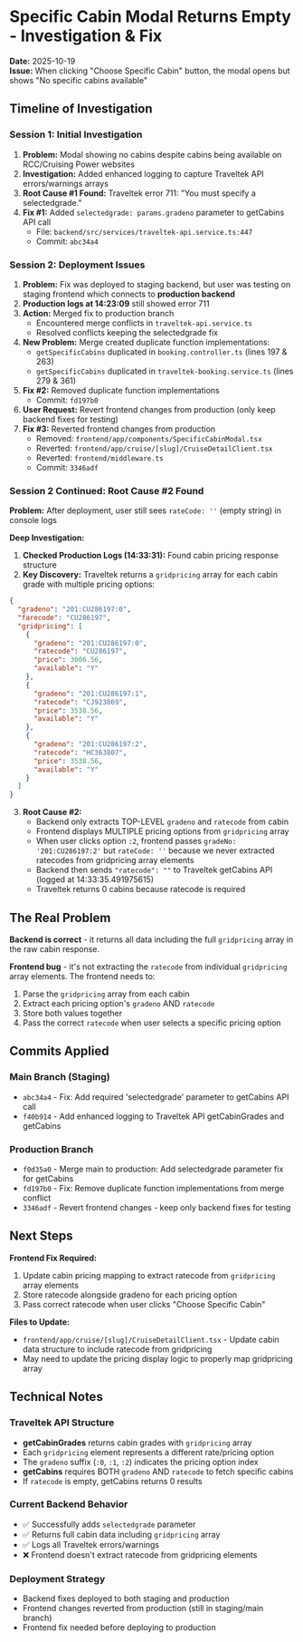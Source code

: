 # Specific Cabin Modal Returns Empty - Investigation & Fix

**Date:** 2025-10-19  
**Issue:** When clicking "Choose Specific Cabin" button, the modal opens but shows "No specific cabins available"

## Timeline of Investigation

### Session 1: Initial Investigation
1. **Problem:** Modal showing no cabins despite cabins being available on RCC/Cruising Power websites
2. **Investigation:** Added enhanced logging to capture Traveltek API errors/warnings arrays
3. **Root Cause #1 Found:** Traveltek error 711: "You must specify a selectedgrade."
4. **Fix #1:** Added `selectedgrade: params.gradeno` parameter to getCabins API call
   - File: `backend/src/services/traveltek-api.service.ts:447`
   - Commit: `abc34a4`

### Session 2: Deployment Issues
1. **Problem:** Fix was deployed to staging backend, but user was testing on staging frontend which connects to **production backend**
2. **Production logs at 14:23:09** still showed error 711
3. **Action:** Merged fix to production branch
   - Encountered merge conflicts in `traveltek-api.service.ts`
   - Resolved conflicts keeping the selectedgrade fix
4. **New Problem:** Merge created duplicate function implementations:
   - `getSpecificCabins` duplicated in `booking.controller.ts` (lines 197 & 263)
   - `getSpecificCabins` duplicated in `traveltek-booking.service.ts` (lines 279 & 361)
5. **Fix #2:** Removed duplicate function implementations
   - Commit: `fd197b0`
6. **User Request:** Revert frontend changes from production (only keep backend fixes for testing)
7. **Fix #3:** Reverted frontend changes from production
   - Removed: `frontend/app/components/SpecificCabinModal.tsx`
   - Reverted: `frontend/app/cruise/[slug]/CruiseDetailClient.tsx`
   - Reverted: `frontend/middleware.ts`
   - Commit: `3346adf`

### Session 2 Continued: Root Cause #2 Found

**Problem:** After deployment, user still sees `rateCode: ''` (empty string) in console logs

**Deep Investigation:**

1. **Checked Production Logs (14:33:31):** Found cabin pricing response structure
2. **Key Discovery:** Traveltek returns a `gridpricing` array for each cabin grade with multiple pricing options:

```json
{
  "gradeno": "201:CU286197:0",
  "farecode": "CU286197",
  "gridpricing": [
    {
      "gradeno": "201:CU286197:0",
      "ratecode": "CU286197",
      "price": 3006.56,
      "available": "Y"
    },
    {
      "gradeno": "201:CU286197:1",
      "ratecode": "CJ923869",
      "price": 3538.56,
      "available": "Y"
    },
    {
      "gradeno": "201:CU286197:2",
      "ratecode": "HC363807",
      "price": 3538.56,
      "available": "Y"
    }
  ]
}
```

3. **Root Cause #2:** 
   - Backend only extracts TOP-LEVEL `gradeno` and `ratecode` from cabin
   - Frontend displays MULTIPLE pricing options from `gridpricing` array
   - When user clicks option `:2`, frontend passes `gradeNo: '201:CU286197:2'` but `rateCode: ''` because we never extracted ratecodes from gridpricing array elements
   - Backend then sends `"ratecode": ""` to Traveltek getCabins API (logged at 14:33:35.491975615)
   - Traveltek returns 0 cabins because ratecode is required

## The Real Problem

**Backend is correct** - it returns all data including the full `gridpricing` array in the raw cabin response.

**Frontend bug** - it's not extracting the `ratecode` from individual `gridpricing` array elements. The frontend needs to:
1. Parse the `gridpricing` array from each cabin
2. Extract each pricing option's `gradeno` AND `ratecode`  
3. Store both values together
4. Pass the correct `ratecode` when user selects a specific pricing option

## Commits Applied

### Main Branch (Staging)
- `abc34a4` - Fix: Add required 'selectedgrade' parameter to getCabins API call
- `f40b914` - Add enhanced logging to Traveltek API getCabinGrades and getCabins

### Production Branch
- `f0d35a0` - Merge main to production: Add selectedgrade parameter fix for getCabins
- `fd197b0` - Fix: Remove duplicate function implementations from merge conflict
- `3346adf` - Revert frontend changes - keep only backend fixes for testing

## Next Steps

**Frontend Fix Required:**
1. Update cabin pricing mapping to extract ratecode from `gridpricing` array elements
2. Store ratecode alongside gradeno for each pricing option
3. Pass correct ratecode when user clicks "Choose Specific Cabin"

**Files to Update:**
- `frontend/app/cruise/[slug]/CruiseDetailClient.tsx` - Update cabin data structure to include ratecode from gridpricing
- May need to update the pricing display logic to properly map gridpricing array

## Technical Notes

### Traveltek API Structure
- **getCabinGrades** returns cabin grades with `gridpricing` array
- Each `gridpricing` element represents a different rate/pricing option
- The `gradeno` suffix (`:0`, `:1`, `:2`) indicates the pricing option index
- **getCabins** requires BOTH `gradeno` AND `ratecode` to fetch specific cabins
- If `ratecode` is empty, getCabins returns 0 results

### Current Backend Behavior
- ✅ Successfully adds `selectedgrade` parameter
- ✅ Returns full cabin data including `gridpricing` array
- ✅ Logs all Traveltek errors/warnings
- ❌ Frontend doesn't extract ratecode from gridpricing elements

### Deployment Strategy
- Backend fixes deployed to both staging and production
- Frontend changes reverted from production (still in staging/main branch)
- Frontend fix needed before deploying to production
